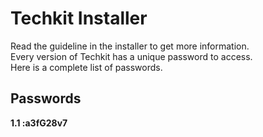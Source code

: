 # Techkit Installer
Read the guideline in the installer to get more information.  
Every version of Techkit has a unique password to access.  
Here is a complete list of passwords.

## Passwords
**1.1 :a3fG28v7**
